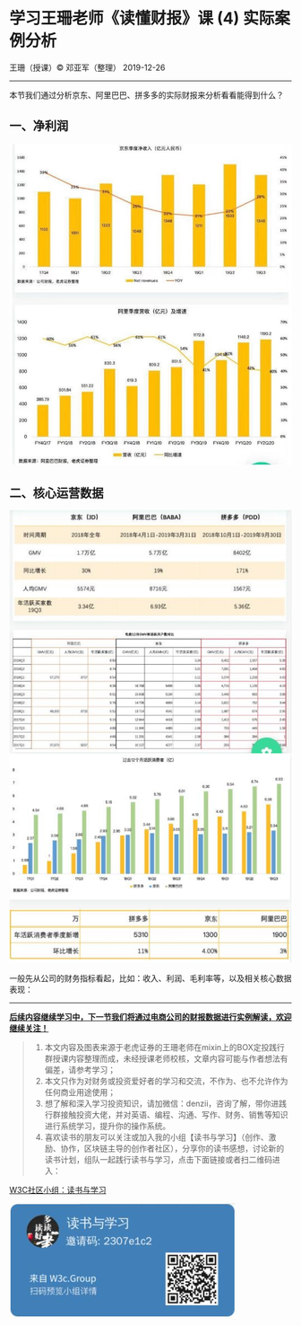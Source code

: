 # 学习王珊老师《读懂财报》课 (4) 实际案例分析

王珊（授课）&copy; 邓亚军（整理） 2019-12-26

------

本节我们通过分析京东、阿里巴巴、拼多多的实际财报来分析看看能得到什么？

## 一、净利润

![](pic/8-0.jpg)



## 二、核心运营数据

<img src="pic/8-1.jpg" style="zoom:140%;" />

<img src="pic/8-2.jpg" style="zoom:140%;" />



一般先从公司的财务指标看起，比如：收入、利润、毛利率等，以及相关核心数据表现：

> 
>

------

<u>**后续内容继续学习中，下一节我们将通过电商公司的财报数据进行实例解读，欢迎继续关注！**</u>

> 1. 本文内容及图表来源于老虎证券的王珊老师在mixin上的BOX定投践行群授课内容整理而成，未经授课老师校核，文章内容可能与作者想法有偏差，请参考学习；
> 2. 本文只作为对财务或投资爱好者的学习和交流，不作为、也不允许作为任何商业用途使用；
> 3. 想了解和深入学习投资知识，请加微信：denzii，咨询了解，带你进践行群接触投资大佬，并对英语、编程、沟通、写作、财务、销售等知识进行系统学习，提升你的操作系统。
> 4. 喜欢读书的朋友可以关注或加入我的小组【读书与学习】（创作、激励、协作，区块链主导的创作者社区），分享你的读书感想，讨论新的读书计划，组队一起践行读书与学习，点击下面链接或者扫二维码进入：

[W3C社区小组：读书与学习](https://w3c.group/g/1124622/join?ref=2307e1c2)

![](pic/0read.jpg)